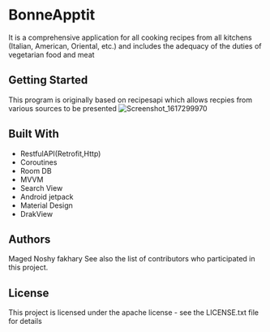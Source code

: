 # BonneApptit
It is a comprehensive application for all cooking recipes from all kitchens (Italian, American, Oriental, etc.) and includes the adequacy of the duties of vegetarian food and meat

## Getting Started

This program is originally based on recipesapi which allows recpies from various sources to be presented
![Screenshot_1617299970](https://user-images.githubusercontent.com/64534412/113569383-b67aa200-9612-11eb-91aa-f3c7af667120.png)

## Built With
* RestfulAPI(Retrofit,Http)
* Coroutines
* Room DB
* MVVM
* Search View
* Android jetpack
* Material Design
* DrakView

## Authors
Maged Noshy fakhary See also the list of contributors who participated in this project.

## License
This project is licensed under the apache license - see the LICENSE.txt file for details



